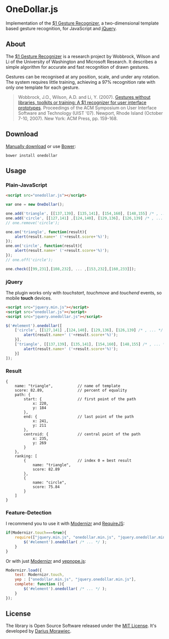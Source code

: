 # OneDollar.js

Implementation of the [$1 Gesture Recognizer](http://depts.washington.edu/aimgroup/proj/dollar/), a two-dimensional template based gesture recognition, for JavaScript and [jQuery](http://jquery.com/).


## About

The [$1 Gesture Recognizer](http://depts.washington.edu/aimgroup/proj/dollar/) is a research project by Wobbrock, Wilson and Li of the University of Washington and Microsoft Research. It describes a simple algorithm for accurate and fast recognition of drawn gestures.

Gestures can be recognised at any position, scale, and under any rotation. The system requires little training, achieving a 97% recognition rate with only one template for each gesture.

> Wobbrock, J.O., Wilson, A.D. and Li, Y. (2007). [Gestures without libraries, toolkits or training: A $1 recognizer for user interface prototypes](http://faculty.washington.edu/wobbrock/pubs/uist-07.1.pdf). Proceedings of the ACM Symposium on User Interface Software and Technology (UIST '07). Newport, Rhode Island (October 7-10, 2007). New York: ACM Press, pp. 159-168.

## Download

[Manually download](https://github.com/voidplus/onedollar-coffeescript/archive/master.zip) or use [Bower](https://github.com/twitter/bower):

```
bower install onedollar
```


## Usage

### Plain-JavaScript

```html
<script src="onedollar.js"></script>	
```

```javascript
var one = new OneDollar();

one.add('triangle', [[137,139], [135,141], [154,160], [148,155] /* , ... */ ]);
one.add('circle', [[127,141] ,[124,140], [129,136], [126,139] /* , ... */ ]);
// one.remove('circle');

one.on('triangle', function(result){
	alert(result.name+' ('+result.score+'%)');
});
one.on('circle', function(result){
	alert(result.name+' ('+result.score+'%)');
});
// one.off('circle');

one.check([[99,231],[108,232], ... ,[153,232],[160,233]]);
```

### jQuery

The plugin works only with *touchstart*, *touchmove* and *touchend* events, so mobile **touch** devices.

```html
<script src="jquery.min.js"></script>
<script src="onedollar.js"></script>
<script src="jquery.onedollar.js"></script>
```

```javascript
$('#element').onedollar([
	['circle', [[127,141] ,[124,140], [129,136], [126,139] /* , ... */ ], function(result){
		alert(result.name+' ('+result.score+'%)');
	}],
	['triangle', [[137,139], [135,141], [154,160], [148,155] /* , ... */ ], function(result){
		alert(result.name+' ('+result.score+'%)');
	}]
]);
```

### Result

```
{
	name: "triangle",			// name of template
	score: 82.89,				// percent of equality
	path: {
		start: {				// first point of the path
			x: 220,
			y: 184
		},
		end: {					// last point of the path
			x: 241,
			y: 211
		},
		centroid: {				// central point of the path
			x: 235,
			y: 269
		}
	},
	ranking: [
		{						// index 0 = best result
			name: "triangle",
			score: 82.89
		},
		{
			name: "circle",
			score: 75.84		
		}
	]
}
```

### Feature-Detection

I recommend you to use it with [Modernizr](https://github.com/Modernizr/Modernizr) and [RequireJS](https://github.com/jrburke/requirejs):

```javascript
if(Modernizr.touch===true){
	require(["jquery.min.js", "onedollar.min.js", "jquery.onedollar.min.js"], function($){
		$('#element').onedollar( /* ... */ );
	}
}
```

Or with just [Modernizr](https://github.com/Modernizr/Modernizr) and [yepnope.js](https://github.com/SlexAxton/yepnope.js):

```javascript
Modernizr.load({
	test: Modernizr.touch,
	yep : ["onedollar.min.js", "jquery.onedollar.min.js"],
	complete: function (){
		$('#element').onedollar( /* ... */ );
	}
});
```

## License

The library is Open Source Software released under the [MIT License](https://raw.github.com/voidplus/onedollar-coffeescript/master/MIT-LICENSE.txt). It's developed by [Darius Morawiec](http://voidplus.de).